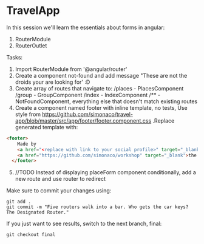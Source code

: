 # TravelApp

In this session we'll learn the essentials about forms in angular:

1.  RouterModule
2.  RouterOutlet

Tasks:

1.  Import RouterModule from '@angular/router'
2.  Create a component not-found and add message "These are not the droids your are looking for' :D
3.  Create array of routes that navigate to:
    /places - PlacesComponent
    /group - GroupComponent
    /index - IndexComponent
    /** - NotFoundComponent, everything else that doesn't match existing routes
4.  Create a component named footer with inline template, no tests, Use style from https://github.com/simonaco/travel-app/blob/master/src/app/footer/footer.component.css .Replace generated template with:

```html
<footer>
    Made by
    <a href="<replace with link to your social profile>" target="_blank">your name</a>. This project is open source, visit
    <a href="https://github.com/simonaco/workshop" target="_blank">the repo.</a>
  </footer>
```

5.  //TODO Instead of displaying placeForm component conditionally, add a new route and use router to redirect

Make sure to commit your changes using:

```console
git add .
git commit -m "Five routers walk into a bar. Who gets the car keys? The Designated Router."
```

If you just want to see results, switch to the next branch, final:

```console
git checkout final
```
